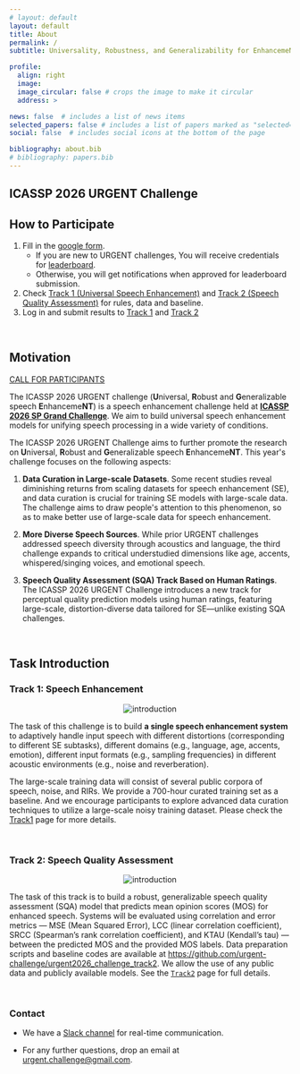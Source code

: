 ```yaml
---
# layout: default
layout: default
title: About
permalink: /
subtitle: Universality, Robustness, and Generalizability for EnhancemeNT

profile:
  align: right
  image: 
  image_circular: false # crops the image to make it circular
  address: >

news: false  # includes a list of news items
selected_papers: false # includes a list of papers marked as "selected={true}"
social: false  # includes social icons at the bottom of the page

bibliography: about.bib
# bibliography: papers.bib
---
```



## ICASSP 2026 URGENT Challenge


## How to Participate

1. Fill in the [google form](https://forms.gle/1GZHQprsB8CgdXc88). 
    * If you are new to URGENT challenges, You will receive credentials for [leaderboard](https://urgent-challenge.com).
    * Otherwise, you will get notifications when approved for leaderboard submission.
2. Check [Track 1 (Universal Speech Enhancement)](/urgent2026/track1) and [Track 2 (Speech Quality Assessment)](/urgent2026/track2) for rules, data and baseline.
3. Log in and submit results to [Track 1](https://urgent-challenge.com/competitions/15) and [Track 2](https://urgent-challenge.com/competitions/17)

<br>


## Motivation

[CALL FOR PARTICIPANTS](/urgent2026/assets/pdf/call_for_participants.pdf)


The ICASSP 2026 URGENT challenge (**U**niversal, **R**obust and **G**eneralizable speech **E**nhanceme**NT**) is a speech enhancement challenge held at [**ICASSP 2026 SP Grand Challenge**](https://2026.ieeeicassp.org/call-for-sp-grand-challenge-proposals/). We aim to build universal speech enhancement models for unifying speech processing in a wide variety of conditions.

The ICASSP 2026 URGENT Challenge aims to further promote the research on **U**niversal, **R**obust and **G**eneralizable speech **E**nhanceme**NT**. 
This year's challenge focuses on the following aspects:

1. **Data Curation in Large-scale Datasets**. Some recent studies reveal diminishing returns from scaling datasets for speech enhancement (SE)<d-cite key="zhangPerformancePlateausComprehensive2024,gonzalezEffectTrainingDataset2024a,koheiurgent2025"/>, and data curation is crucial for training SE models with large-scale data<d-cite key="liLessMoreData2025"/>. The challenge aims to draw people's attention to this phenomenon, so as to make better use of large-scale data for speech enhancement.

2. **More Diverse Speech Sources**. While prior URGENT challenges addressed speech diversity through acoustics and language, the third challenge expands to critical understudied dimensions like age, accents, whispered/singing voices, and emotional speech.

3. **Speech Quality Assessment (SQA) Track Based on Human Ratings**. The ICASSP 2026 URGENT Challenge introduces a new track for perceptual quality prediction models using human ratings, featuring large-scale, distortion-diverse data tailored for SE—unlike existing SQA challenges.

<br>



## Task Introduction

### Track 1: Speech Enhancement


<div style="text-align: center;">
    <img alt="introduction" src="/urgent2026/assets/img/track1.png" style="max-width: 95%;" />
</div>

The task of this challenge is to build **a single speech enhancement system** to adaptively handle input speech with different distortions (corresponding to different SE subtasks), different domains (e.g., language, age, accents, emotion), different input formats (e.g., sampling frequencies) in different acoustic environments (e.g., noise and reverberation).

The large-scale training data will consist of several public corpora of speech, noise, and RIRs. 
We provide a 700-hour curated training set as a baseline. 
And we encourage participants to explore advanced data curation techniques to utilize a large-scale noisy training dataset.
Please check the [Track1](/urgent2026/track1) page for more details.

<br>


### Track 2: Speech Quality Assessment

<div style="text-align: center;">
    <img alt="introduction" src="/urgent2026/assets/img/track2.png" style="max-width: 95%;" />
</div>

The task of this track is to build a robust, generalizable speech quality assessment (SQA) model that predicts mean opinion scores (MOS) for enhanced speech. Systems will be evaluated using correlation and error metrics — MSE (Mean Squared Error), LCC (linear correlation coefficient), SRCC (Spearman’s rank correlation coefficient), and KTAU (Kendall’s tau) — between the predicted MOS and the provided MOS labels. Data preparation scripts and baseline codes are available at https://github.com/urgent-challenge/urgent2026_challenge_track2. We allow the use of any public data and publicly available models. See the [`Track2`](/urgent2026/track2/) page for full details.

<br>



### Contact

- We have a [Slack channel](https://join.slack.com/t/urgentchallenge/shared_invite/zt-2jy2stg7q-79AGeAY0CpKHRl7r4X0e6g) for real-time communication.

- For any further questions, drop an email at urgent.challenge@gmail.com.

<!-- 
## Motivation


Building on the success of the URGENT Challenge series, we propose the third URGENT Challenge at ICASSP 2026 to advance research in **U**niversality, **R**obustness, and **G**eneralizability for Speech Enhanceme**NT**.
The proposal for the third URGENT Challenge continues the momentum established by its predecessors. The first URGENT Challenge at NeurIPS 2024<d-cite key="zhangURGENTChallengeUniversality2024,zhang2025lessons"/> pioneered large-scale evaluation under diverse conditions, addressing variable sampling rates, multiple distortions, and comprehensive metrics; The second URGENT Challenge at Interspeech 2025<d-cite key="koheiurgent2025"/> significantly expanded the scope, incorporating more complex distortion types, multilingual speech data, and large-scale training resources (up to 60k hours). For the upcoming ICASSP 2026 URGENT Challenge, we introduce the following significant advances in speech enhancement (SE):

 1. **Data Curation in Large-scale Datasets**. Deep learning has become the predominant paradigm in SE<d-cite key="wangSupervisedSpeechSeparation2018a"/>, and its data-driven foundation relies on an implicit scaling hypothesis: expanding dataset volume should consistently improve performance. However, recent studies<d-cite key="zhangPerformancePlateausComprehensive2024,gonzalezEffectTrainingDataset2024a,koheiurgent2025"/>, including the [Interspeech 2025 URGENT Challenge](https://urgent-challenge.github.io/urgent2025/)<d-cite key="koheiurgent2025"/>, reveal a diminishing return that simply expanding the data scale cannot effectively improve the capabilities of SE models. Through a detailed analysis of the URGENT 2025 datasets, our recent work<d-cite key="liLessMoreData2025"/> has found that data curation is crucial for training SE models with large-scale data. Models trained on a strategy-curated subset of 700 hours are found to outperform models trained on the 2,500-hour full dataset thanks to higher data quality. Building on this insight, we hope that it will encourage participants in the third URGENT Challenge to explore more effective data curation strategies for larger datasets, ultimately allowing training of more powerful SE models in larger-scale datasets.

2. **More Diverse Speech Sources**. Conventional speech enhancement algorithms focus predominantly on several SE benchmark datasets, overlooking the rich diversity of speech sources encountered in real-world scenarios. 
Prior URGENT challenges addressed diversity through variable sampling rates, distortions, and recording environments (NeurIPS 2024), and further expanded to multilingual speech (Interspeech 2025).
The third URGENT Challenge will significantly broaden speech source diversity by incorporating critical yet understudied dimensions, including age diversity, accents, non-native pronunciations, whispered speech, singing voices, emotional speech, etc.

3. **Speech Quality Assessment (SQA) Track Based on Human Ratings**. In addition to promoting better SE systems, the ICASSP 2026 URGENT Challenge  introduces a new challenge track focused on building and evaluating perceptual quality prediction models. This track is motivated by the growing demand for automatic mean opinion score (MOS) prediction methods in the absence of ground-truth references, leveraging the extensive set of human ratings collected in prior challenges. Compared to existing SQA challenges such as VoiceMOS Challenge series and CHiME-7 UDASE Challenge, it features large-scale data with diverse distortions tailored for speech enhancement.


By incorporating these advancements, the ICASSP 2026 URGENT Challenge continues to **bridge the gap between academic research and practical applications**, ensuring that SE models not only perform well in controlled settings but also deliver robust and generalizable performance in the complex and dynamic conditions encountered in everyday use.

-->

<!-- Similar issues can also be observed in other speech tasks such as automatic speech recognition (ASR), speech translation (ST), speaker verification (SV), and spoken language understanding (SLU).
Among them, speech enhancement is particularly vulnerable to mismatches since it is heavily reliant on paired clean/noisy speech data to achieve strong performance. Unsupervised speech enhancement that does not require groundtruth clean speech has been proposed to address this issue, but often merely brings benefit in a final finetuning stage<d-cite key="Employing-Xu2024"/>. Therefore, we focus on speech enhancement in this challenge to address the aforementioned problems. -->

<!-- Be sure to list "URGENT Challenge: Universality, Robustness, and Generalizability for EnhancemeNT" as your paper subject area when making a submission. -->

